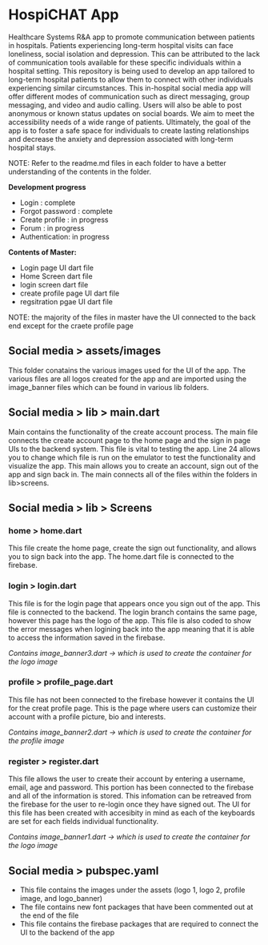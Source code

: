 # HospiCHAT App

Healthcare Systems R&A app to promote communication between patients in hospitals. Patients experiencing long-term hospital visits can face loneliness, social isolation and depression. This can be attributed to the lack of communication tools available for these specific individuals within a hospital setting. This repository is being used to develop an app tailored to long-term hospital patients to allow them to connect with other individuals experiencing similar circumstances. This in-hospital social media app will offer different modes of communication such as direct messaging, group messaging, and video and audio calling. Users will also be able to post anonymous or known status updates on social boards. We aim to meet the accessibility needs of a wide range of patients. Ultimately, the goal of the app is to foster a safe space for individuals to create lasting relationships and decrease the anxiety and depression associated with long-term hospital stays. 

NOTE: Refer to the readme.md files in each folder to have a better understanding of the contents in the folder.

**Development progress**
- Login : complete
- Forgot password : complete
- Create profile : in progress
- Forum : in progress
- Authentication: in progress

**Contents of Master:**
- Login page UI dart file 
- Home Screen dart file 
- login screen dart file 
- create profile page UI dart file
- regsitration pgae UI dart file  
 
NOTE: the majority of the files in master have the UI connected to the back end except for the craete profile page

## Social media > assets/images 
This folder conatains the various images used for the UI of the app. The various files are all logos created for the app and are imported using the image_banner files  which can be found in various lib folders. 

## Social media > lib > main.dart 
Main contains the functionality of the create account process. The main file connects the create account page to the home page and the sign in page UIs to the backend system. This file is vital to testing the app. Line 24 allows you to change which file is run on the emulator to test the functionality and visualize the app. This main allows you to create an account, sign out of the app and sign back in.  The main connects all of the files within the folders in lib>screens. 

## Social media > lib > Screens 

### home > home.dart
This file create the home page, create the sign out functionality, and allows you to sign back into the app. The home.dart file is connected to the firebase. 

### login > login.dart 
This file is for the login page that appears once you sign out of the app. This file is connected to the backend. The login branch contains the same page, however this page has the logo of the app. This file is also coded to show the error messages when logining back into the app meaning that it is able to access the information saved in the firebase.

*Contains image_banner3.dart -> which is used to create the container for the logo image*

### profile > profile_page.dart 
This file has not been connected to the firebase however it contains the UI for the creat profile page. This is the page where users can customize their account with a profile picture, bio and interests. 

*Contains image_banner2.dart -> which is used to create the container for the profile image*

### register > register.dart 
This file allows the user to create their account by entering a username, email, age and password. This portion has been connected to the firebase and all of the information is stored. This infomation can be retreaved from the firebase for the user to re-login once they have signed out. The UI for this file has been created with accesibity in mind as each of the keyboards are set for each fields individual functionality. 

*Contains image_banner1.dart -> which is used to create the container for the logo image*
 
## Social media > pubspec.yaml 
* This file contains the images under the assets (logo 1, logo 2, profile image, and logo_banner)
* The file contains new font packages that have been commented out at the end of the file
* This file contains the firebase packages that are required to connect the UI to the backend of the app





